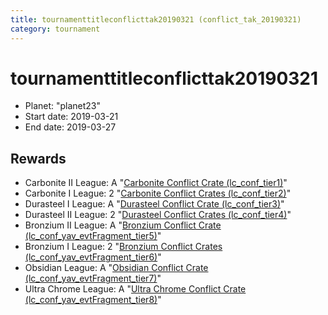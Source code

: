 ```yaml
---
title: tournamenttitleconflicttak20190321 (conflict_tak_20190321)
category: tournament
---
```

# tournamenttitleconflicttak20190321

  * Planet: "planet23"
  * Start date: 2019-03-21
  * End date: 2019-03-27

## Rewards

  * Carbonite II League: A "[Carbonite Conflict Crate (lc_conf_tier1)](lc_conf_tier1.html)"
  * Carbonite I League: 2 "[Carbonite Conflict Crates (lc_conf_tier2)](lc_conf_tier2.html)"
  * Durasteel I League: A "[Durasteel Conflict Crate (lc_conf_tier3)](lc_conf_tier3.html)"
  * Durasteel II League: 2 "[Durasteel Conflict Crates (lc_conf_tier4)](lc_conf_tier4.html)"
  * Bronzium II League: A "[Bronzium Conflict Crate (lc_conf_yav_evtFragment_tier5)](lc_conf_yav_evtFragment_tier5.html)"
  * Bronzium I League: 2 "[Bronzium Conflict Crates (lc_conf_yav_evtFragment_tier6)](lc_conf_yav_evtFragment_tier6.html)"
  * Obsidian League: A "[Obsidian Conflict Crate (lc_conf_yav_evtFragment_tier7)](lc_conf_yav_evtFragment_tier7.html)"
  * Ultra Chrome League: A "[Ultra Chrome Conflict Crate (lc_conf_yav_evtFragment_tier8)](lc_conf_yav_evtFragment_tier8.html)"
